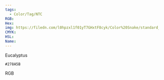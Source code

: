 ```yaml
---
tags:
  - Color/Tag/NTC
RGB:
Hex:
img: https://filedn.com/l0hpzxl1f01yT7GHxtF8cyk/Color%20Snake/standard_csv_to_svg/%23/278A5B.svg
CMYK:
HSL:
Name:
---
```

Eucalyptus
```palette
#278A5B
```
RGB
